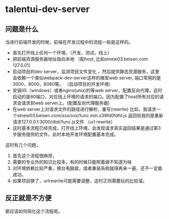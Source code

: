 # talentui-dev-server

## 问题是什么

当进行前端开发的时候，前端在开发过程中的流程一般是这样的。

* 首先打开线上任何一个环境，（开发，测试，线上）
* 把前端资源服务器地址指向本地 （配host, 比如stnew03.beisen.com 127.0.01）
* 启动项目的dev server，监测项目文件变化 ，然后提供静态资源服务，这里会依赖一个类似webpack-dev-server这样的微型web server, 端口常用的是3000，8000，8080等。 （启动项目的开发环境）
* 安装IIS（windows）或者nginx(unix)的等web server，配置反向代理，这时启动的是80端口，对应线上环境的请求的端口。因为配置了host所有对应的请求会请求到web server上。(配置反向代理服务器)
* 在web server上对请求文件的路径进行解析，重写(rewrite) 比如，我请求一个stnew03.beisen.com/xxx/xxx/func.min.x39fd0fdfd.js 返回给我的是重新请求127.0.0.1:3000/dist/func.js文件 （url rewrite）
* 这时基本流程已经完成，打开线上环境，会发现请求真实返回结果是通过第3步服务提供的文件。此时本地开发环境配置基本完成。

这时有几个问题，

1. 首先这个流程很麻烦，
2. 需要的专业外的知识比较多，有的时候只能照着做不知道为啥
3. 对环境依赖比较严重，换台电脑就，或者重装系统就得再来一遍，还不一定能成功。
4. 如果项目换了，urlrewrite可能需要调整，这时正则需要玩的比较溜。

## 反正就是不方便

那应该如何简化这个流程呢。
